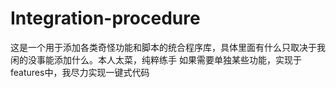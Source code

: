 # Integration-procedure
这是一个用于添加各类奇怪功能和脚本的统合程序库，具体里面有什么只取决于我闲的没事能添加什么。本人太菜，纯粹练手
如果需要单独某些功能，实现于features中，我尽力实现一键式代码
